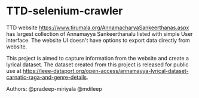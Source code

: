 # TTD-selenium-crawler
TTD website https://www.tirumala.org/AnnamacharyaSankeerthanas.aspx has largest collection of Annamayya Sankeerthanalu listed with simple User interface. The website UI doesn't have options to export data directly from website.

This project is aimed to capture information from the website and create a lyrical dataset. The dataset created from this project is released for public use at https://ieee-dataport.org/open-access/annamayya-lyrical-dataset-carnatic-raga-and-genre-details.

Authors:
@pradeep-miriyala
@mdileep

